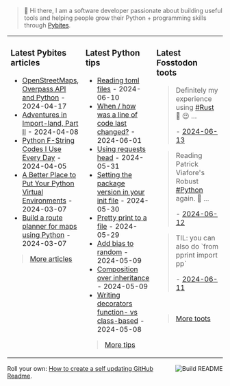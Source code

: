 > 👋 Hi there, I am a software developer passionate about building useful tools and helping people grow their Python + programming skills through <a href="https://pybit.es" target="_blank">Pybites</a>.

<table><tr><td valign="top" width="33%">

### Latest Pybites articles

<ul>

  <li><a href="https://pybit.es/articles/openstreetmaps-overpass-api-and-python/" target="_blank">OpenStreetMaps, Overpass API and Python</a> - 2024-04-17</li>

  <li><a href="https://pybit.es/articles/adventures-in-import-land-part-ii/" target="_blank">Adventures in Import-land, Part II</a> - 2024-04-08</li>

  <li><a href="https://pybit.es/articles/python-f-string-codes-i-use-every-day/" target="_blank">Python F-String Codes I Use Every Day</a> - 2024-04-05</li>

  <li><a href="https://pybit.es/articles/a-better-place-to-put-your-python-virtual-environments/" target="_blank">A Better Place to Put Your Python Virtual Environments</a> - 2024-03-07</li>

  <li><a href="https://pybit.es/articles/build-a-route-planner-for-maps-using-python/" target="_blank">Build a route planner for maps using Python</a> - 2024-03-07</li>

</ul>

> <a href="https://pybit.es/articles/" target="_blank">More articles</a>


</td><td valign="top" width="34%">

### Latest Python tips

<ul>

  <li><a href="https://github.com/bbelderbos/bobcodesit/blob/main/notes/20240610105621.md" target="_blank">Reading toml files</a> - 2024-06-10</li>

  <li><a href="https://github.com/bbelderbos/bobcodesit/blob/main/notes/20240601101301.md" target="_blank">When / how was a line of code last changed?</a> - 2024-06-01</li>

  <li><a href="https://github.com/bbelderbos/bobcodesit/blob/main/notes/20240531100650.md" target="_blank">Using requests head</a> - 2024-05-31</li>

  <li><a href="https://github.com/bbelderbos/bobcodesit/blob/main/notes/20240530111719.md" target="_blank">Setting the package version in your init file</a> - 2024-05-30</li>

  <li><a href="https://github.com/bbelderbos/bobcodesit/blob/main/notes/20240529114443.md" target="_blank">Pretty print to a file</a> - 2024-05-29</li>

  <li><a href="https://github.com/bbelderbos/bobcodesit/blob/main/notes/20240509112058.md" target="_blank">Add bias to random</a> - 2024-05-09</li>

  <li><a href="https://github.com/bbelderbos/bobcodesit/blob/main/notes/20240509111232.md" target="_blank">Composition over inheritance</a> - 2024-05-09</li>

  <li><a href="https://github.com/bbelderbos/bobcodesit/blob/main/notes/20240508134342.md" target="_blank">Writing decorators function- vs class-based</a> - 2024-05-08</li>

</ul>

> <a href="https://github.com/bbelderbos/bobcodesit" target="_blank">More tips</a>


</td><td valign="top" width="33%">

### Latest Fosstodon toots


  <blockquote>
  <p>Definitely my experience using <a class="mention hashtag" href="https://fosstodon.org/tags/Rust" rel="tag">#<span>Rust</span></a> 🦀 😍 ...</p>
  - <a href="https://fosstodon.org/@bbelderbos/112608370597323548" target="_blank">2024-06-13</a>
  </blockquote>

  <blockquote>
  <p>Reading Patrick Viafore's Robust <a class="mention hashtag" href="https://fosstodon.org/tags/Python" rel="tag">#<span>Python</span></a> again. 🐍 ...</p>
  - <a href="https://fosstodon.org/@bbelderbos/112603839661147402" target="_blank">2024-06-12</a>
  </blockquote>

  <blockquote>
  <p>TIL: you can also do `from pprint import pp`</p>
  - <a href="https://fosstodon.org/@bbelderbos/112599062921561438" target="_blank">2024-06-11</a>
  </blockquote>


<br>

> <a href="https://fosstodon.org/@bbelderbos" target="_blank">More toots</a>


</td></tr></table>

<a href="https://github.com/bbelderbos/bbelderbos/actions" target="_blank"><img src="https://github.com/bbelderbos/bbelderbos/workflows/Daily%20Update/badge.svg" align="right" alt="Build README"></a>Roll your own: <a href="https://pybit.es/articles/how-to-create-a-self-updating-github-readme/" target="_blank">How to create a self updating GitHub Readme</a>.